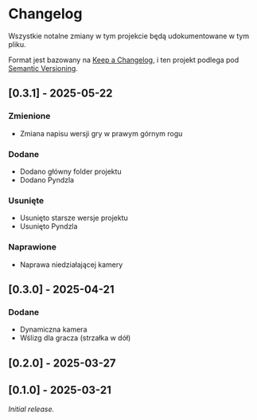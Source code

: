 # Changelog

Wszystkie notalne zmiany w tym projekcie będą udokumentowane w tym pliku.

Format jest bazowany na [Keep a Changelog](https://keepachangelog.com/en/1.1.0/),
i ten projekt podlega pod [Semantic Versioning](https://semver.org/spec/v2.0.0.html).

## [0.3.1] - 2025-05-22

### Zmienione

- Zmiana napisu wersji gry w prawym górnym rogu

### Dodane

- Dodano główny folder projektu
- Dodano Pyndzla

### Usunięte

- Usunięto starsze wersje projektu
- Usunięto Pyndzla

### Naprawione

- Naprawa niedziałającej kamery

## [0.3.0] - 2025-04-21

### Dodane

- Dynamiczna kamera
- Wślizg dla gracza (strzałka w dół)

## [0.2.0] - 2025-03-27

## [0.1.0] - 2025-03-21

_Initial release._